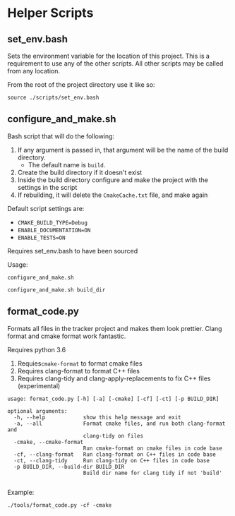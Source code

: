 # Helper Scripts

## set_env.bash

Sets the environment variable for the location of this project. 
This is a requirement to use any of the other scripts. 
All other scripts may be called from any location.

From the root of the project directory use it like so:

`source ./scripts/set_env.bash`

## configure_and_make.sh

Bash script that will do the following:

1. If any argument is passed in, that argument will be the name of the build directory.
   * The default name is `build`.
2. Create the build directory if it doesn't exist
3. Inside the build directory configure and make the project with the settings in the script
4. If rebuilding, it will delete the `CmakeCache.txt` file, and make again

Default script settings are:
* `CMAKE_BUILD_TYPE=Debug`
* `ENABLE_DOCUMENTATION=ON`
* `ENABLE_TESTS=ON`

Requires set_env.bash to have been sourced

Usage:

`configure_and_make.sh`

`configure_and_make.sh build_dir`


## format_code.py

Formats all files in the tracker project and makes them 
look prettier. Clang format and cmake format work fantastic.

Requires python 3.6 
1. Requies`cmake-format` to format cmake files
2. Requires clang-format to format C++ files
3. Requires clang-tidy and clang-apply-replacements to fix C++ files (experimental)

```
usage: format_code.py [-h] [-a] [-cmake] [-cf] [-ct] [-p BUILD_DIR]

optional arguments:
  -h, --help            show this help message and exit
  -a, --all             Format cmake files, and run both clang-format and
                        clang-tidy on files
  -cmake, --cmake-format
                        Run cmake-format on cmake files in code base
  -cf, --clang-format   Run clang-format on C++ files in code base
  -ct, --clang-tidy     Run clang-tidy on C++ files in code base
  -p BUILD_DIR, --build-dir BUILD_DIR
                        Build dir name for clang tidy if not 'build'
                        
```
Example:

`./tools/format_code.py -cf -cmake`
